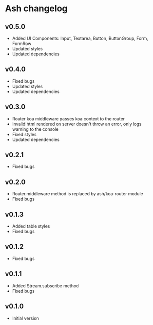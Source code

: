 Ash changelog
=============


## v0.5.0

- Added UI Components: Input, Textarea, Button, ButtonGroup, Form, FormRow
- Updated styles
- Updated dependencies


## v0.4.0

- Fixed bugs
- Updated styles
- Updated dependencies


## v0.3.0

- Router koa middleware passes koa context to the router
- Invalid html rendered on server doesn't throw an error, only logs warning to the console
- Fixed styles
- Updated dependencies


## v0.2.1

- Fixed bugs


## v0.2.0

- Router.middleware method is replaced by ash/koa-router module
- Fixed bugs


## v0.1.3

- Added table styles
- Fixed bugs


## v0.1.2

- Fixed bugs


## v0.1.1

- Added Stream.subscribe method
- Fixed bugs


## v0.1.0

- Initial version
